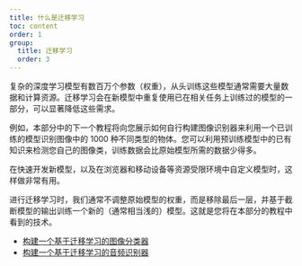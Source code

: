 ```yaml
---
title: 什么是迁移学习
toc: content
order: 1
group:
  title: 迁移学习
  order: 3
---
```


复杂的深度学习模型有数百万个参数（权重），从头训练这些模型通常需要大量数据和计算资源。迁移学习会在新模型中重复使用已在相关任务上训练过的模型的一部分，可以显著降低这些需求。

例如，本部分中的下一个教程将向您展示如何自行构建图像识别器来利用一个已训练的模型识别图像中的 1000 种不同类型的物体。您可以利用预训练模型中的已有知识来检测您自己的图像类，训练数据会比原始模型所需的数据少得多。

在快速开发新模型，以及在浏览器和移动设备等资源受限环境中自定义模型时，这样做非常有用。

进行迁移学习时，我们通常不调整原始模型的权重，而是移除最后一层，并基于截断模型的输出训练一个新的（通常相当浅的）模型。这就是您将在本部分的教程中看到的技术。

- [构建一个基于迁移学习的图像分类器](https://www.tensorflow.org/js/tutorials/transfer/image_classification?hl=zh-cn)
- [构建一个基于迁移学习的音频识别器](https://www.tensorflow.org/js/tutorials/transfer/audio_recognizer?hl=zh-cn)
